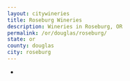```yaml
---
layout: citywineries
title: Roseburg Wineries
description: Wineries in Roseburg, OR
permalink: /or/douglas/roseburg/
state: or
county: douglas
city: roseburg
---
```

-
